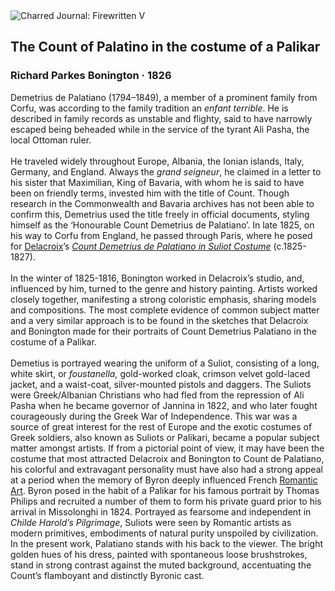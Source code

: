 <div class="artwork-of-the-day">
  <div class="container">
    <div class="img-wrapper">
      <img
        src="https://uploads5.wikiart.org/00329/images/richard-parkes-bonington/068n10608-bkvy4-03-1.jpg!Large.jpg"
        alt="Charred Journal: Firewritten V" />
    </div>
    <div class="artwork-detail">
      <div class="artwork-origin"> 
        <h2 class="artwork-name">The Count of Palatino in the costume of a Palikar</h2>
        <h3 class="artist">
          Richard Parkes Bonington
                    ·  1826
        </h3>
      </div>
      <p class="description">
        <span class="artwork-description-text ng-binding" ng-bind-html="viewModel.ArtworkOfTheDay.Description | unsafe">Demetrius de Palatiano (1794–1849), a member of a prominent family from Corfu, was according to the family tradition an <i>enfant terrible</i>. He is described in family records as unstable and flighty, said to have narrowly escaped being beheaded while in the service of the tyrant Ali Pasha, the local Ottoman ruler.<br><br>He traveled widely throughout Europe, Albania, the Ionian islands, Italy, Germany, and England. Always the <i>grand seigneur</i>, he claimed in a letter to his sister that Maximilian, King of Bavaria, with whom he is said to have been on friendly terms, invested him with the title of Count. Though research in the Commonwealth and Bavaria archives has not been able to confirm this, Demetrius used the title freely in official documents, styling himself as the ‘Honourable Count Demetrius de Palatiano’. In late 1825, on his way to Corfu from England, he passed through Paris, where he posed for <a target="_blank" href="https://www.wikiart.org/en/eugene-delacroix">Delacroix</a>’s <a target="_blank" href="https://www.wikiart.org/en/eugene-delacroix/count-demetrius-de-palatiano-in-suliot-costume-1827"><i>Count Demetrius de Palatiano in Suliot Costume</i></a> (c.1825-1827). <br><br>In the winter of 1825-1816, Bonington worked in Delacroix’s studio, and, influenced by him,  turned to the genre and history painting. Artists worked closely together, manifesting a strong coloristic emphasis, sharing models and compositions. The most complete evidence of common subject matter and a very similar approach is to be found in the sketches that Delacroix and Bonington made for their portraits of Count Demetrius Palatiano in the costume of a Palikar.<br><br>Demetius is portrayed wearing the uniform of a Suliot, consisting of a long, white skirt, or <i>foustanella,</i> gold-worked cloak, crimson velvet gold-laced jacket, and a waist-coat, silver-mounted pistols and daggers. The Suliots were Greek/Albanian Christians who had fled from the repression of Ali Pasha when he became governor of Jannina in 1822, and who later fought courageously during the Greek War of Independence. This war was a source of great interest for the rest of Europe and the exotic costumes of Greek soldiers, also known as Suliots or Palikari, became a popular subject matter amongst artists. If from a pictorial point of view, it may have been the costume that most attracted Delacroix and Bonington to Count de Palatiano, his colorful and extravagant personality must have also had a strong appeal at a period when the memory of Byron deeply influenced French <a target="_blank" href="https://www.wikiart.org/en/artists-by-art-movement/romanticism">Romantic Art</a>. Byron posed in the habit of a Palikar for his famous portrait by Thomas Philips and recruited a number of them to form his private guard prior to his arrival in Missolonghi in 1824. Portrayed as fearsome and independent in <i>Childe Harold’s Pilgrimage</i>, Suliots were seen by Romantic artists as modern primitives, embodiments of natural purity unspoiled by civilization. In the present work, Palatiano stands with his back to the viewer. The bright golden hues of his dress, painted with spontaneous loose brushstrokes, stand in strong contrast against the muted background, accentuating the Count’s flamboyant and distinctly Byronic cast.</span>
                        <div class="text-shadow-container" ng-show="showShadow" style=""></div>
      </p>
    </div>
  </div>

</div>
